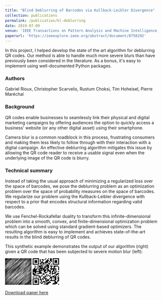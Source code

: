 ```yaml
---
title: "Blind Deblurring of Barcodes via Kullback-Leibler Divergence"
collection: publications
permalink: /publication/kl-deblurring
date: 2019-07-09
venue: 'IEEE Transactions on Pattern Analysis and Machine Intelligence'
paperurl: 'https://ieeexplore.ieee.org/abstract/document/8758192'
---
```

In this project, I helped develop the state of the art algorithm for deblurring QR codes. Our method is able to handle much more severe blurs than have previously been considered in the literature. As a bonus, it's easy to implement using well-documented Python packages.

### Authors

Gabriel Rioux, Christopher Scarvelis, Rustum Choksi, Tim Hoheisel, Pierre Maréchal

### Background

QR codes enable businesses to seamlessly link their physical and digital marketing campaigns by offering audiences the option to quickly access a business' website (or any other digital asset) using their smartphone.

Camera blur is a common roadblock in this process, frustrating consumers and making them less likely to follow through with their interaction with a digital campaign. An effective deblurring algorithm mitigates this issue by allowing the QR code reader to receive a usable signal even when the underlying image of the QR code is blurry.

### Technical summary

Instead of taking the usual approach of minimizing a regularized loss over the space of barcodes, we pose the deblurring problem as an optimization problem over the space of probability measures on the space of barcodes. We regularize our problem using the Kullback-Leibler divergence with respect to a prior that encodes structural information regarding valid barcodes.

We use Fenchel-Rockafellar duality to transform this infinite-dimensional problem into a smooth, convex, and finite-dimensional optimization problem which can be solved using standard gradient-based optimizers. The resulting algorithm is easy to implement and achieves state-of-the-art results in the blind deblurring of QR codes.

This synthetic example demonstrates the output of our algorithm (right) given a QR code that has been subjected to severe motion blur (left):

![Blurry QR code](/images/Var(0.01)Width(29)Blurw(21)Upscl(3)blurred.png "Blurry QR code")
![Output of our algorithm](/images/FinalVar(0.01)Width(29)Blurw(21)Upscl(3)normalizeddeblurred.png "Ours")

[Download paper here](http://www.math.mcgill.ca/rchoksi/pub/KL.pdf)
